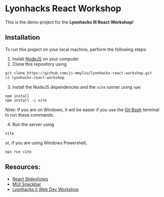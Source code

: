 Lyonhacks React Workshop
===

This is the demo project for the **Lyonhacks III React Workshop!**

## Installation
To run this project on your local machine, perform the following steps:

1. Install [NodeJS](https://nodejs.org/en/download) on your computer
2. Clone this repository using 
```bash
git clone https://github.com/ji-mmyliu/lyonhacks-react-workshop.git
cd lyonhacks-react-workshop
```
3. Install the NodeJS dependencies and the `vite` runner using `npm`:
```bash
npm install
npm install -g vite
```
*Note:* If you are on Windows, it will be easier if you use the [Git Bash](https://gitforwindows.org/) terminal to run these commands.

4. Run the server using
```bash
vite
```
or, if you are using Windows Powershell,
```bash
npx run vite
```

## Resources:
* [React Slideshows](https://drive.google.com/drive/folders/19hbbZeAzow6flaXvbtSh4zS-f-9saBq-?usp=sharing)
* [MUI Snackbar](https://mui.com/material-ui/react-snackbar/)
* [Lyonhacks II Web Dev Workshop](https://github.com/ji-mmyliu/lyonhacks-web-dev-workshop)

